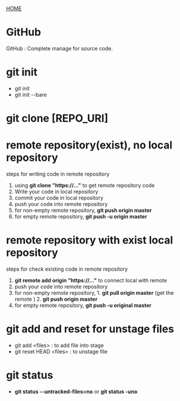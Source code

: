 [HOME](README.md)

# GitHub
GitHub : Complete manage for source code.

# git init
* git init
* git init --bare

# git clone [REPO_URI]

# remote repository(exist), no local repository
steps for writing code in remote repository
1. using **git clone "https://..."** to get remote repository code 
2. Write your code in local repository
3. commit your code in local repository
4. push your code into remote repository
  1. for non-empty remote repository, **git push origin master**
  2. for empty remote repository, **git push -u origin master**

# remote repository with exist local repository
steps for check existing code in remote repository
1. **git remote add origin "https://..."** to connect local with remote
2. push your code into remote repository
  1. for non-empty remote repository, 
    1. **git pull origin master** (get the remote )
	2. **git push origin master**
  2. for empty remote repository, **git push -u original master**

# git add and reset for unstage files
* git add &lt;files&gt; : to add file into stage
* git reset HEAD &lt;files&gt; : to unstage file

# git status
* **git status --untracked-files=no** or **git status -uno**


